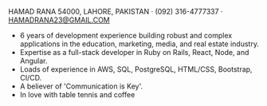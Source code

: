 
HAMAD RANA
54000, LAHORE, PAKISTAN · (092) 316-4777337 · HAMADRANA23@GMAIL.COM

- 6 years of development experience building robust and complex applications in the education, marketing, media, and real estate industry.
- Expertise as a full-stack developer in Ruby on Rails, React, Node, and Angular.
- Loads of experience in AWS, SQL, PostgreSQL, HTML/CSS, Bootstrap, CI/CD.
- A believer of 'Communication is Key'.
- In love with table tennis and coffee


